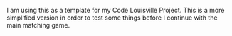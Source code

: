 I am using this as a template for my Code Louisville Project. This is a more simplified version in order to test some things before I continue with the main matching game.
